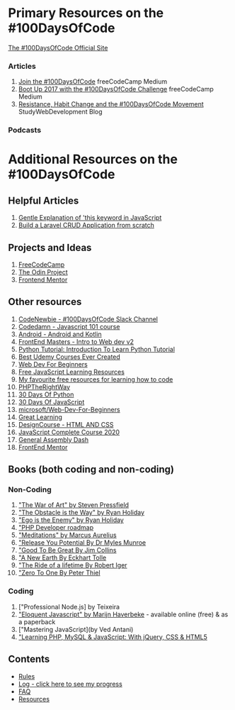 # Primary Resources on the #100DaysOfCode

[The #100DaysOfCode Official Site](http://100daysofcode.com/)

### Articles

1. [Join the #100DaysOfCode](https://medium.freecodecamp.com/join-the-100daysofcode-556ddb4579e4) freeCodeCamp Medium
2. [Boot Up 2017 with the #100DaysOfCode Challenge](https://medium.freecodecamp.com/start-2017-with-the-100daysofcode-improved-and-updated-18ce604b237b) freeCodeCamp Medium
3. [Resistance, Habit Change and the #100DaysOfCode Movement](https://studywebdevelopment.com/100-days-of-code.html) StudyWebDevelopment Blog

### Podcasts

# Additional Resources on the #100DaysOfCode

## Helpful Articles

1. [Gentle Explanation of 'this keyword in JavaScript](http://rainsoft.io/gentle-explanation-of-this-in-javascript/)
2. [Build a Laravel CRUD Application from scratch](https://www.codewall.co.uk/laravel-crud-demo-with-resource-controller-tutorial/)

## Projects and Ideas

1. [FreeCodeCamp](https://www.freecodecamp.com)
2. [The Odin Project](http://www.theodinproject.com/)
3. [Frontend Mentor](https://www.frontendmentor.io/challenges)

## Other resources

1. [CodeNewbie - #100DaysOfCode Slack Channel](https://codenewbie.typeform.com/to/uwsWlZ)
2. [Codedamn - Javascript 101 course](https://codedamn.com/learn/javascript-basics/avmx_IwEu_)
3. [Android - Android and Kotlin](https://raywenderlich.com/android/videos)
4. [FrontEnd Masters - Intro to Web dev v2](https://frontendmasters.com/courses/web-development-v2)
5. [Python Tutorial: Introduction To Learn Python Tutorial](https://www.youtube.com/watch?v=P74JAYCD45A&list=PLGzru6ACxEALhcvY18A-iox-mEoieHMVG&ab_channel=MasterCodeOnline)
6. [Best Udemy Courses Ever Created](https://docs.google.com/document/d/1PtnzUc5nJVtaWfu4-GESPW1esSuF_y35hRm1KKP-SFE/edit?usp=sharing)
7. [Web Dev For Beginners](https://github.com/microsoft/Web-Dev-For-Beginners)
8. [Free JavaScript Learning Resources](https://dev.to/nasratredi1/free-javascript-learning-resources-k8h)
9. [My favourite free resources for learning how to code](https://blog.jingjinghu.com/my-favourite-free-resources-for-learning-how-to-code)
10. [PHPTheRightWay](https://phptherightway.com/)
11. [30 Days Of Python](https://github.com/Asabeneh/30-Days-Of-Python)
12. [30 Days Of JavaScript](https://github.com/Asabeneh/30-Days-Of-JavaScript)
13. [microsoft/Web-Dev-For-Beginners](https://github.com/microsoft/Web-Dev-For-Beginners)
14. [Great Learning](https://olympus.greatlearning.in/courses/12682/pages/operators-in-python?resume=291)
15. [DesignCourse - HTML AND CSS](https://www.youtube.com/watch?v=D-h8L5hgW-w&ab_channel=DesignCourse)
16. [JavaScript Complete Course 2020](https://drive.google.com/drive/u/2/folders/1ZqG2QTmVk_rI91BXoueTr-Q9vbzT5fqa)
17. [General Assembly Dash](https://dash.generalassemb.ly/projects/annas-website-3)
18. [FrontEnd Mentor](https://www.frontendmentor.io/resources)

## Books (both coding and non-coding)

### Non-Coding

1. ["The War of Art" by Steven Pressfield](http://www.goodreads.com/book/show/1319.The_War_of_Art)
2. ["The Obstacle is the Way" by Ryan Holiday](http://www.goodreads.com/book/show/18668059-the-obstacle-is-the-way?ac=1&from_search=true)
3. ["Ego is the Enemy" by Ryan Holiday](http://www.goodreads.com/book/show/27036528-ego-is-the-enemy?from_search=true&search_version=service)
4. ["PHP Developer roadmap](https://github.com/thecodeholic/php-developer-roadmap)
5. ["Meditations" by Marcus Aurelius](https://www.goodreads.com/book/show/662925.Meditations)
6. ["Release You Potential By Dr Myles Munroe](https://www.google.com)
7. ["Good To Be Great By Jim Collins](https://www.google.com)
8. ["A New Earth By Eckhart Tolle](https://www.google.com)
9. ["The Ride of a lifetime By Robert Iger](https://www.google.com)
10. ["Zero To One By Peter Thiel](https://www.google.com)

### Coding

1. ["Professional Node.js] by Teixeira
2. ["Eloquent Javascript" by Marijn Haverbeke](http://eloquentjavascript.net/) - available online (free) & as a paperback
3. ["Mastering JavaScript](by Ved Antani)
4. ["Learning PHP, MySQL & JavaScript: With jQuery, CSS & HTML5](https://www.amazon.com/Learning-PHP-MySQL-JavaScript-Javascript-ebook/dp/B07CZ4W8X2/ref=as_li_ss_tl?keywords=php+books&qid=1554195228&s=gateway&sr=8-1&linkCode=sl1&tag=srinipro-20&linkId=512649a1c853a002f64c256527d4598e&language=en_US)

## Contents

- [Rules](rules.md)
- [Log - click here to see my progress](log.md)
- [FAQ](FAQ.md)
- [Resources](resources.md)
